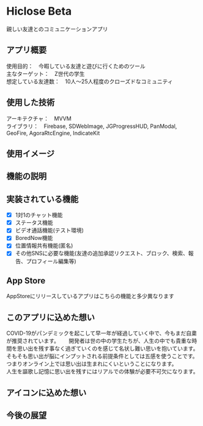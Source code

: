 # Hiclose Beta
親しい友達とのコミュニケーションアプリ

## アプリ概要
使用目的：　今暇している友達と遊びに行くためのツール  
主なターゲット：　Z世代の学生  
想定している友達数：　10人〜25人程度のクローズドなコミュニティ  

## 使用した技術
アーキテクチャ：　MVVM  
ライブラリ：　Firebase, SDWebImage, JGProgressHUD, PanModal, GeoFire, AgoraRtcEngine, IndicateKit

## 使用イメージ

## 機能の説明

## 実装されている機能
- [x] 1対1のチャット機能
- [x] ステータス機能
- [x] ビデオ通話機能(テスト環境)
- [x] BoredNow機能
- [x] 位置情報共有機能(匿名)
- [x] その他SNSに必要な機能(友達の追加承認リクエスト、ブロック、検索、報告、プロフィール編集等)

## App Store
AppStoreにリリースしているアプリはこちらの機能と多少異なります

## このアプリに込めた想い
COVID-19がパンデミックを起こして早一年が経過していく中で、今もまだ自粛が推奨されています。　　
開発者は世の中の学生たちが、人生の中でも貴重な時間を思い出を残す事なく過ぎていくのを感じて名状し難い思いを抱いています。　　
そもそも思い出が脳にインプットされる前提条件としては五感を使うことです。  
つまりオンライン上では思い出は生まれにくいということになります。  
人生を謳歌し記憶に思い出を残すにはリアルでの体験が必要不可欠になります。  



## アイコンに込めた想い


## 今後の展望

## 

